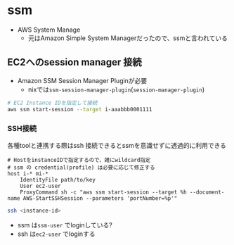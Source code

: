 # ssm

* AWS System Manage  
  * 元はAmazon Simple System Managerだったので、ssmと言われている


## EC2へのsession manager 接続

* Amazon SSM Session Manager Pluginが必要
  * nixでは`ssm-session-manager-plugin`(`session-manager-plugin`)

```sh
# EC2 Instance IDを指定して接続
aws ssm start-session --target i-aaabbb0001111
```

### SSH接続

各種toolと連携する際はssh 接続できるとssmを意識せずに透過的に利用できる

```ssh
# HostをinstanceIDで指定するので、雑にwildcard指定
# ssm の credential(profile) は必要に応じて修正する
host i-* mi-*
    IdentityFile path/to/key
    User ec2-user
    ProxyCommand sh -c "aws ssm start-session --target %h --document-name AWS-StartSSHSession --parameters 'portNumber=%p'"  
```

```sh
ssh <instance-id>
```

* ssm は`ssm-user` でloginしている?
* ssh は`ec2-user` でloginする

